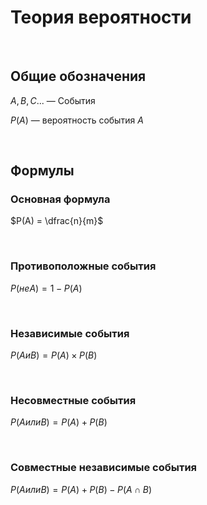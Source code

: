 # Теория вероятности

<Br>

## Общие обозначения
$A, B, C...$ — События

$P(A)$ — вероятность события $A$
	
<Br>

## Формулы

### Основная формула
$P(A) = \dfrac{n}{m}$
  
<Br>

### Противоположные события
$P(не A) = 1 - P(A)$

<Br>

### Независимые события
$P(A и B) = P(A) \times P(B)$

<Br>
	
### Несовместные события
$P(A или B) = P(A) + P(B)$

<Br>

### Cовместные независимые события
$P(A или B) = P(A) + P(B) - P(A \cap B)$
